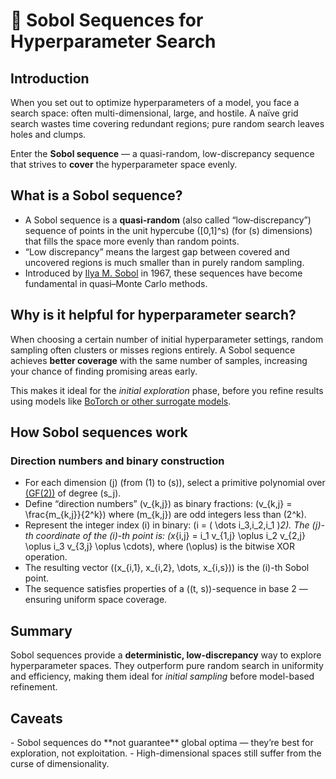 # 🧮 Sobol Sequences for Hyperparameter Search

<!-- What are SOBOL sequences? -->

<!-- Category: Models -->

<div id="toc"></div>

## Introduction
When you set out to optimize hyperparameters of a model, you face a search space: often multi-dimensional, large, and hostile.
A naïve grid search wastes time covering redundant regions; pure random search leaves holes and clumps.

Enter the **Sobol sequence** — a quasi-random, low-discrepancy sequence that strives to **cover** the hyperparameter space evenly.

## What is a Sobol sequence?
- A Sobol sequence is a **quasi-random** (also called “low‐discrepancy”) sequence of points in the unit hypercube \([0,1]^s\) (for \(s\) dimensions) that fills the space more evenly than random points.
- “Low discrepancy” means the largest gap between covered and uncovered regions is much smaller than in purely random sampling.
- Introduced by [Ilya M. Sobol](https://en.wikipedia.org/wiki/Ilya_M._Sobol%27) in 1967, these sequences have become fundamental in quasi–Monte Carlo methods.

## Why is it helpful for hyperparameter search?
When choosing a certain number of initial hyperparameter settings, random sampling often clusters or misses regions entirely.
A Sobol sequence achieves **better coverage** with the same number of samples, increasing your chance of finding promising areas early.

This makes it ideal for the *initial exploration* phase, before you refine results using models like [BoTorch or other surrogate models](tutorials?tutorial=models).

## How Sobol sequences work

### Direction numbers and binary construction

- For each dimension \(j\) (from \(1\) to \(s\)), select a primitive polynomial over [\(GF(2)\)](https://en.wikipedia.org/wiki/Finite_field) of degree \(s_j\).
- Define “direction numbers” \(v_{k,j}\) as binary fractions: \(v_{k,j} = \frac{m_{k,j}}{2^k}\) where \(m_{k,j}\) are odd integers less than \(2^k\).
- Represent the integer index \(i\) in binary: \(i = ( \dots i_3\,i_2\,i_1 )_2\). The \(j\)-th coordinate of the \(i\)-th point is: \(x_{i,j} = i_1 v_{1,j} \oplus i_2 v_{2,j} \oplus i_3 v_{3,j} \oplus \cdots\),  where \(\oplus\) is the bitwise XOR operation.
- The resulting vector \((x_{i,1}, x_{i,2}, \dots, x_{i,s})\) is the \(i\)-th Sobol point.
- The sequence satisfies properties of a \((t, s)\)-sequence in base 2 — ensuring uniform space coverage.

## Summary

Sobol sequences provide a **deterministic, low-discrepancy** way to explore hyperparameter spaces.
They outperform pure random search in uniformity and efficiency, making them ideal for *initial sampling* before model-based refinement.

## Caveats

<div class="caveat warning">
- Sobol sequences do **not guarantee** global optima — they’re best for exploration, not exploitation.
- High-dimensional spaces still suffer from the curse of dimensionality.
</div>
